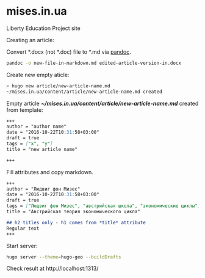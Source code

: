 # mises.in.ua
Liberty Education Project site


Creating an article:

Convert *.docx (not *.doc) file to *.md via [pandoc](http://pandoc.org).

```bash
pandoc -o new-file-in-markdown.md edited-article-version-in.docx
```

Create new empty aticle:

```bash
> hugo new article/new-article-name.md
~/mises.in.ua/content/article/new-article-name.md created
```

Empty article ***~/mises.in.ua/content/article/new-article-name.md*** created from template:

```markdown
+++
author = "author name"
date = "2016-10-22T10:31:58+03:00"
draft = true
tags = ["x", "y"]
title = "new article name"

+++
```

Fill attributes and copy markdown.

```markdown
+++
author = "Людвиг фон Мизес"
date = "2016-10-22T10:31:58+03:00"
draft = true
tags = ["Людвиг фон Мизес", "австрийская школа", "экономические циклы"]
title = "Австрийская теория экономического цикла"

## h2 titles only - h1 comes from *title* attribute
Regular text
+++
```

Start server:

```bash
hugo server --theme=hugo-geo --buildDrafts
```

Check result at http://localhost:1313/

